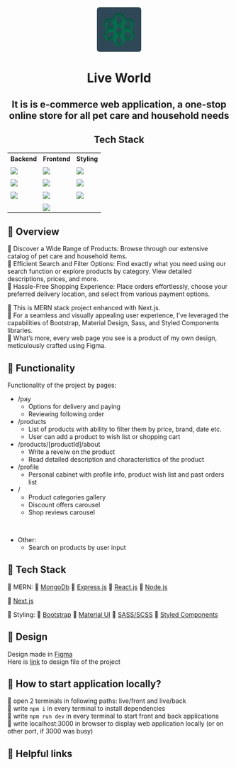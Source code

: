 <!--HOW TO WRITE COOL README FILE TUTORIAL https://www.freecodecamp.org/news/how-to-write-a-good-readme-file/-->
<div align="center" style="display: flex; flex-direction: column;">
  <a href='https://github.com/bbuukk/gra'><img src="front/public/logo.svg" width="100"></a>
</div>
<h1 align="center">  Live World</h1>

<h2 align="center">It is is e-commerce web application, a one-stop online store for all pet care and household needs</h2>

<h2 align="center">Tech Stack</h2>

<table align="center">
  <tr>
    <th>Backend</th>
    <th>Frontend</th>
    <th>Styling</th>
  </tr>
  <tr>
    <td><a href='https://www.mongodb.com/'><img src='https://img.shields.io/badge/MongoDB-%234ea94b.svg?style=for-the-badge&logo=mongodb&logoColor=white' align='middle'></a></td>
    <td><a href='https://reactjs.org/'><img src='https://img.shields.io/badge/react-%2320232a.svg?style=for-the-badge&logo=react&logoColor=%2361DAFB' align='middle'></a></td>
    <td><a href='https://getbootstrap.com/'><img src='https://img.shields.io/badge/bootstrap-%238511FA.svg?style=for-the-badge&logo=bootstrap&logoColor=white' align='middle'></a></td>
  </tr>
  <tr>
    <td><a href='https://expressjs.com/'><img src='https://img.shields.io/badge/express.js-%23404d59.svg?style=for-the-badge&logo=express&logoColor=%2361DAFB' align='middle'></a></td>
    <td><a href='https://nextjs.org/'><img src='https://img.shields.io/badge/Next-black?style=for-the-badge&logo=next.js&logoColor=white' align='middle'></a></td>
    <td><a href='https://mui.com/'><img src='https://img.shields.io/badge/MUI-%230081CB.svg?style=for-the-badge&logo=mui&logoColor=white' align='middle'></a></td>
  </tr>
  <tr>
    <td><a href='https://nodejs.org/'><img src='https://img.shields.io/badge/node.js-6DA55F?style=for-the-badge&logo=node.js&logoColor=white' align='middle'></a></td>
    <td><a href='https://redux.js.org/'><img src='https://img.shields.io/badge/redux-%23593d88.svg?style=for-the-badge&logo=redux&logoColor=white' align='middle'></a></td>
    <td><a href='https://sass-lang.com/'><img src='https://img.shields.io/badge/SASS-hotpink.svg?style=for-the-badge&logo=SASS&logoColor=white' align='middle'></a></td>
  </tr>
  <tr>
    <td></td>
    <td><a href='https://www.javascript.com/'><img src='https://img.shields.io/badge/javascript-%23323330.svg?style=for-the-badge&logo=javascript&logoColor=%23F7DF1E' align='middle'></a></td>
    <td></td>
  </tr>
</table>

## 🔷 Overview


🔸 Discover a Wide Range of Products: Browse through our extensive catalog of pet care and household items.<br>
🔸 Efficient Search and Filter Options: Find exactly what you need using our search function or explore products by category. View detailed descriptions, prices, and more.<br>
🔸 Hassle-Free Shopping Experience: Place orders effortlessly, choose your preferred delivery location, and select from various payment options.<br>

🔹 This is MERN stack project enhanced with Next.js.<br>
🔹 For a seamless and visually appealing user experience, I’ve leveraged the capabilities of Bootstrap, Material Design, Sass, and Styled Components libraries.<br>
🔹 What’s more, every web page you see is a product of my own design, meticulously crafted using Figma.<br>


<!--
    What was your motivation?

        I am builing it as my PET-project to start my career and also because it's a lot of fun.
    
    Why did you build this project?  

        I just wanted to create something, that can hava practical application in the real world.
        E-commerce webstite is exacty what is described by 'real'.
        
    What problem does it solve?

        It just gives clients real comfortability in shopping products they need.
        They can search by input or by category, see detailed description of the product, price, etc.
        Customers can order everything they need in the blick of an eye.

    What did you learn?

        I learned a lot making this website. When i just started i didn't even know html properly.
        Now I have significant knowledge in MERN stack, using no-sql mongoDb, using node.js and express.js creating back-end server and using react for front-end. 
        I also have practiced a lot with bootstrap, sass and mui library. 
        
    What makes your project stand out?
    If your project has a lot of features, consider adding a "Features" section and listing them here.

    Cute looking site, but with functionality of a real shop
-->

## 🔷 Functionality
Functionality of the project by pages: 

- /pay
  - Options for delivery and paying
  - Reviewing following order
- /products
  - List of products with ability to filter them by price, brand, date etc.
  - User can add a product to wish list or shopping cart
- /products/[productId]/about
  - Write a reveiw on the product
  - Read detailed description and characteristics of the product
- /profile
  - Personal cabinet with profile info, product wish list and past orders list
- /
  - Product categories gallery
  - Discount offers carousel
  - Shop reviews carousel 

<br>

- Other:
  - Search on products by user input

## 🔷 Tech Stack

🔹 MERN:
     🔸 [MongoDb](https://www.mongodb.com/)
     🔸 [Express.js](https://expressjs.com/)
     🔸 [React.js](https://react.dev/)
     🔸 [Node.js](https://nodejs.org/en)

🔹 [Next.js](https://nextjs.org/)


🔹 Styling: 
🔸 [Bootstrap](https://getbootstrap.com/)
🔸 [Material UI](https://mui.com/)
🔸 [SASS/SCSS](https://sass-lang.com/)
🔸 [Styled Components](https://styled-components.com/)

<!--
why mern
why bootstrap
whhy mui
why next js-->

## 🔷 Design

Design made in [Figma](figma.com/)<br>
Here is [link](https://www.figma.com/file/Qb3fKAMJmdfCwmsXd3jcSD/Live-world?type=design&node-id=0%3A1&mode=design&t=qYGwGJ9NwCYA879K-1) to design file of the project 

## 🔷 How to start application locally?
🔹 open 2 terminals in following paths: live/front and live/back<br>
🔹 write `npm i` in every terminal to install dependencies<br>
🔹 write `npm run dev` in every terminal to start front and back applications<br>
🔹 write localhost:3000 in browser to display web application locally (or on other port, if 3000 was busy)<br>


## 🔷 Helpful links
